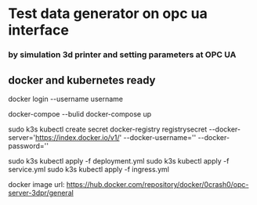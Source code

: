 # Test data generator on opc ua interface
### by simulation 3d printer and setting parameters at OPC UA
## docker and kubernetes ready


docker login --username username

docker-compoe --bulid
docker-compose up


sudo k3s kubectl create secret docker-registry registrysecret
--docker-server='https://index.docker.io/v1/'
--docker-username='<user>'
--docker-password='<pass>'

sudo k3s kubectl apply -f deployment.yml
sudo k3s kubectl apply -f service.yml
sudo k3s kubectl apply -f ingress.yml


docker image url:
https://hub.docker.com/repository/docker/0crash0/opc-server-3dpr/general